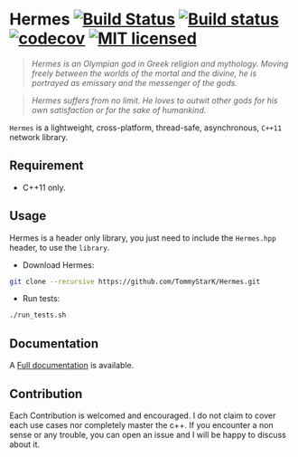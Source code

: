 # Hermes    [![Build Status](https://travis-ci.org/TommyStarK/Hermes.svg?branch=master)](https://travis-ci.org/TommyStarK/Hermes) [![Build status](https://ci.appveyor.com/api/projects/status/iy8683phxsf2dyui?svg=true)](https://ci.appveyor.com/project/TommyStarK/hermes)  [![codecov](https://codecov.io/gh/TommyStarK/Hermes/branch/master/graph/badge.svg)](https://codecov.io/gh/TommyStarK/Hermes) [![MIT licensed](https://img.shields.io/badge/license-MIT-blue.svg)](./LICENSE)



> _Hermes is an Olympian god in Greek religion and mythology. Moving freely between the worlds of the mortal and the divine,
 he is portrayed as emissary and the messenger of the gods._

> _Hermes suffers from no limit. He loves to outwit other gods for his own satisfaction or for the sake of humankind._



`Hermes` is a lightweight, cross-platform, thread-safe, asynchronous, `C++11` network library.

## Requirement

- C++11 only.

## Usage

Hermes is a header only library, you just need to include the `Hermes.hpp` header, to use the `library`.

 - Download Hermes:

```bash
git clone --recursive https://github.com/TommyStarK/Hermes.git
```

- Run tests:

```bash
./run_tests.sh
```

## Documentation

A [Full documentation](https://github.com/TommyStarK/Hermes/blob/master/DOCUMENTATION.md) is available.


## Contribution

Each Contribution is welcomed and encouraged. I do not claim to cover each use cases nor completely master the c++. If you encounter a non sense or
any trouble, you can open an issue and I will be happy to discuss about it.
